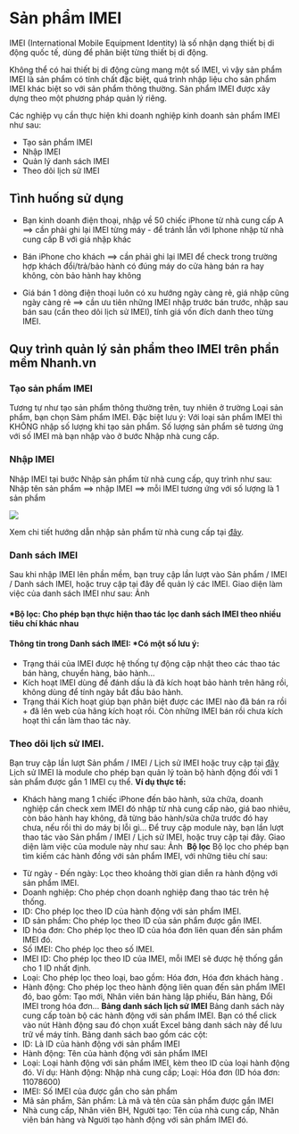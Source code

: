 # Sản phẩm IMEI
IMEI (International Mobile Equipment Identity) là số nhận dạng thiết bị di động quốc tế, dùng để phân biệt từng thiết bị di động.

Không thể có hai thiết bị di động cùng mang một số IMEI, vì vậy sản phẩm IMEI là sản phẩm có tính chất đặc biệt, quá trình nhập liệu cho sản phẩm IMEI khác biệt so với sản phẩm thông thường. Sản phẩm IMEI được xây dựng theo một phương pháp quản lý riêng.

Các nghiệp vụ cần thực hiện khi doanh nghiệp kinh doanh sản phẩm IMEI như sau:

- Tạo sản phẩm IMEI
- Nhập IMEI
- Quản lý danh sách IMEI
- Theo dõi lịch sử IMEI
## Tình huống sử dụng
- Bạn kinh doanh điện thoại, nhập về 50 chiếc iPhone từ nhà cung cấp A
==> cần phải ghi lại IMEI từng máy - để tránh lẫn với Iphone nhập từ nhà cung cấp B với giá nhập khác

- Bán iPhone cho khách
==> cần phải ghi lại IMEI để check trong trường hợp khách đổi/trả/bảo hành có đúng máy do cửa hàng bán ra hay không, còn bảo hành hay không

- Giá bán 1 dòng điện thoại luôn có xu hướng ngày càng rẻ, giá nhập cũng ngày càng rẻ
==> cần ưu tiên những IMEI nhập trước bán trước, nhập sau bán sau (cần theo dõi lịch sử IMEI), tính giá vốn đích danh theo từng IMEI.
## Quy trình quản lý sản phẩm theo IMEI trên phần mềm Nhanh.vn
### Tạo sản phẩm IMEI
Tương tự như tạo sản phẩm thông thường trên, tuy nhiên ở trường Loại sản phẩm, bạn chọn Sảm phẩm IMEI.
Đặc biệt lưu ý: Với loại sản phẩm IMEI thì KHÔNG nhập số lượng khi tạo sản phẩm.
Số lượng sản phẩm sẽ tương ứng với số IMEI mà bạn nhập vào ở bước Nhập nhà cung cấp.
### Nhập IMEI
Nhập IMEI tại bước Nhập sản phẩm từ nhà cung cấp, quy trình như sau:
Nhập tên sản phẩm ==> nhập IMEI ==> mỗi IMEI tương ứng với số lượng là 1 sản phẩm

![](https://raw.githubusercontent.com/nhanhapi/manual/master/docs/san-pham/img/sp-ynghia-imei-1.png)

Xem chi tiết hướng dẫn nhập sản phẩm từ nhà cung cấp tại [đây](https://manual.nhanh.vn/kho-hang/nhap-hang).
### Danh sách IMEI
Sau khi nhập IMEI lên phần mềm, bạn truy cập lần lượt vào Sản phẩm / IMEI / Danh sách IMEI, hoặc truy cập tại đây để quản lý các IMEI.
Giao diện làm việc của danh sách IMEI như sau:
Ảnh ![]()
#### *Bộ lọc: Cho phép bạn thực hiện thao tác lọc danh sách IMEI theo nhiều tiêu chí khác nhau

#### Thông tin trong Danh sách IMEI: *Có một số lưu ý:

* Trạng thái của IMEI được hệ thống tự động cập nhật theo các thao tác bán hàng, chuyển hàng, bảo hành...
* Kích hoạt IMEI dùng để đánh dấu là đã kích hoạt bảo hành trên hãng rồi, không dùng để tính ngày bắt đầu bảo hành.
* Trạng thái Kích hoạt giúp bạn phân biệt được các IMEI nào đã bán ra rồi + đã lên web của hãng kích hoạt rồi. Còn những IMEI bán rồi chưa kích hoạt thì cần làm thao tác này.
### Theo dõi lịch sử IMEI.
Bạn truy cập lần lượt  Sản phẩm / IMEI / Lịch sử IMEI hoặc truy cập tại [đây]()
Lịch sử IMEI là module cho phép bạn quản lý toàn bộ hành động đối với 1 sản phẩm được gắn 1 IMEI cụ thể.
**Ví dụ thực tế:**
- Khách hàng mang 1 chiếc iPhone đến bảo hành, sửa chữa, doanh nghiệp cần check xem IMEI đó nhập từ nhà cung cấp nào, giá bao nhiêu, còn bảo hành hay không, đã từng bảo hành/sửa chữa trước đó hay chưa, nếu rồi thì do máy bị lỗi gì...
Để truy cập module này, bạn lần lượt thao tác vào Sản phẩm / IMEI / Lịch sử IMEI, hoặc truy cập tại đây.
Giao diện làm việc của module này như sau:
Ảnh ![]()
**Bộ lọc** 
Bộ lọc cho phép bạn tìm kiếm các hành đồng với sản phẩm IMEI, với những tiêu chí sau:

* Từ ngày - Đến ngày: Lọc theo khoảng thời gian diễn ra hành động với sản phẩm IMEI.
* Doanh nghiệp: Cho phép chọn doanh nghiệp đang thao tác trên hệ thống.
* ID: Cho phép lọc theo ID của hành động với sản phẩm IMEI.
* ID sản phẩm: Cho phép lọc theo ID của sản phẩm được gắn IMEI.
* ID hóa đơn: Cho phép lọc theo ID của hóa đơn liên quan đến sản phẩm IMEI đó.
* Số IMEI: Cho phép lọc theo số IMEI.
* IMEI ID: Cho phép lọc theo ID của IMEI, mỗi IMEI sẽ được hệ thống gắn cho 1 ID nhất định.
* Loại: Cho phép lọc theo loại, bao gồm: Hóa đơn, Hóa đơn khách hàng .
* Hành động: Cho phép lọc theo hành động liên quan đến sản phẩm IMEI đó, bao gồm: Tạo mới, Nhân viên bán hàng lập phiếu, Bán hàng, Đổi IMEI trong hóa đơn...
**Bảng danh sách lịch sử IMEI** 
Bảng danh sách này cung cấp toàn bộ các hành động với sản phẩm IMEI. Bạn có thể click vào nút Hành động sau đó chọn xuất Excel bảng danh sách này để lưu trữ về máy tính.
Bảng danh sách bao gồm các cột:
* ID: Là ID của hành động với sản phẩm IMEI
* Hành động: Tên của hành động với sản phẩm IMEI
* Loại: Loại hành động với sản phẩm IMEI, kèm theo ID của loại hành động đó. Ví dụ: Hành động: Nhập nhà cung cấp; Loại: Hóa đơn (ID hóa đơn: 11078600)
* IMEI: Số IMEI của được gắn cho sản phẩm
* Mã sản phẩm, Sản phẩm: Là mã và tên của sản phẩm được gắn IMEI
* Nhà cung cấp, Nhân viên BH, Người tạo: Tên của nhà cung cấp, Nhân viên bán hàng và Người tạo hành động với sản phẩm IMEI đó.
